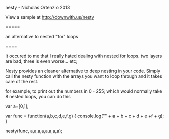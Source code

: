 nesty - Nicholas Ortenzio 2013

View a sample at http://downwith.us/nesty

=====

an alternative to nested "for" loops

====

It occured to me that I really hated dealing with nested for loops. two layers are bad, three is even worse... etc;

Nesty provides an cleaner alternative to deep nesting in your code.
Simply call the nesty function with the arrays you want to loop through and it takes care of the rest.

for example, to print out the numbers in 0 - 255; which would normally take 8 nested loops, you can do this 

var a=[0,1];

var func = function(a,b,c,d,e,f,g) { console.log("" + a + b + c + d + e +f + g); }

nesty(func, a,a,a,a,a,a,a,a);

